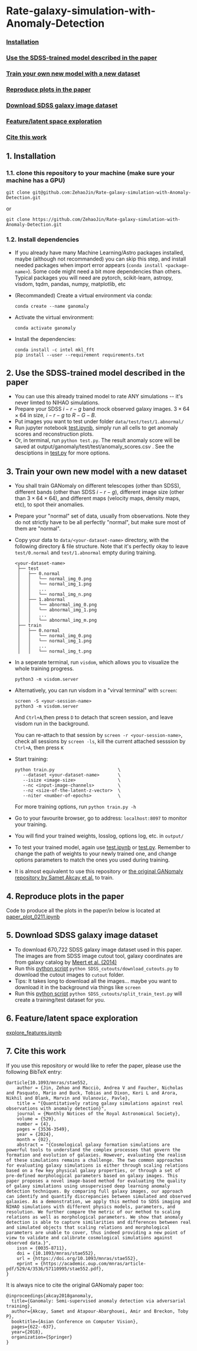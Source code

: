 # Rate-galaxy-simulation-with-Anomaly-Detection

### [Installation](#1-installation)
### [Use the SDSS-trained model described in the paper](#2-use-the-sdss-trained-model-described-in-the-paper)
### [Train your own new model with a new dataset](#3-train-your-own-new-model-with-a-new-dataset)
### [Reproduce plots in the paper](#4-reproduce-plots-in-the-paper)
### [Download SDSS galaxy image dataset](#5-download-sdss-galaxy-image-dataset)
### [Feature/latent space exploration](#6-featurelatent-space-exploration)
### [Cite this work](#7-cite-this-work)


## 1. Installation
### 1.1. clone this repository to your machine (make sure your machine has a GPU)

    git clone git@github.com:ZehaoJin/Rate-galaxy-simulation-with-Anomaly-Detection.git

or

    git clone https://github.com/ZehaoJin/Rate-galaxy-simulation-with-Anomaly-Detection.git

### 1.2. Install dependencies

- If you already have many Machine Learning/Astro packages installed, maybe (although not recommanded) you can skip this step, and install needed packages when import error appears (`conda install <package-name>`). Some code might need a bit more dependencies than others. Typical packages you will need are pytorch, scikit-learn, astropy, visdom, tqdm, pandas, numpy, matplotlib, etc

- (Recommanded) Create a virtual environment via conda:

      conda create --name ganomaly

- Activate the virtual environment:

      conda activate ganomaly

- Install the dependencies:

      conda install -c intel mkl_fft
      pip install --user --requirement requirements.txt


## 2. Use the SDSS-trained model described in the paper

- You can use this already trained model to rate ANY simulations -- it's never limted to NIHAO simulations.
- Prepare your SDSS $i-r-g$ band mock observed galaxy images. $3\times 64\times 64$ in size, $i-r-g$ to $R-G-B$.
- Put images you want to test  under folder `data/test/test/1.abnormal/`
- Run jupyter notebook [test.ipynb](test.ipynb), simply run all cells to get anomaly scores and reconstruction plots.
- Or, in terminal, run `python test.py`. The result anomaly score will be saved at output/ganomaly/test/test/anomaly_scores.csv . See the desciptions in [test.py](test.py) for more options.


## 3. Train your own new model with a new dataset

- You shall train GANomaly on different telescopes (other than SDSS), different bands (other than SDSS $i-r-g$), different image size (other than $3\times 64\times 64$), and different maps (velocity maps, density maps, etc), to spot their anomalies.
- Prepare your "normal" set of data, usually from observations. Note they do not strictly have to be all perfectly "normal", but make sure most of them are "normal".
- Copy your data to  `data/<your-dataset-name>` directory, with the following directory & file structure. Note that it's perfectly okay to leave `test/0.normal` and `test/1.abnormal` empty during training.

      <your-dataset-name>
       ├── test
       │   ├── 0.normal
       │   │   └── normal_img_0.png
       │   │   └── normal_img_1.png
       │   │   ...
       │   │   └── normal_img_n.png
       │   ├── 1.abnormal
       │   │   └── abnormal_img_0.png
       │   │   └── abnormal_img_1.png
       │   │   ...
       │   │   └── abnormal_img_m.png
       ├── train
       │   ├── 0.normal
       │   │   └── normal_img_0.png
       │   │   └── normal_img_1.png
       │   │   ...
       │   │   └── normal_img_t.png

- In a seperate terminal, run `visdom`, which allows you to visualize the whole training progress.

      python3 -m visdom.server

- Alternatively, you can run visdom in a "virval terminal" with `screen`:

      screen -S <your-session-name>
      python3 -m visdom.server

  And `Ctrl+A`,then press `D` to detach that screen session, and leave visdom run in the background.

  You can re-attach to that session by `screen -r <your-session-name>`, check all sessions by `screen -ls`, kill the current attached sesssion by `Ctrl+A`, then press `K`

- Start training:

      python train.py                        \
         --dataset <your-dataset-name>       \
         --isize <image-size>                \
         --nc <input-image-channels>         \
         --nz <size-of-the-latent-z-vector>  \
         --niter <number-of-epochs>          \

  For more training options, run `python train.py -h`

- Go to your favourite browser, go to address: `localhost:8097` to monitor your training.

- You will find your trained weights, losslog, options log, etc. in `output/`

- To test your trained model, again use [test.ipynb](test.ipynb) or [test.py](test.py). Remember to change the path of weights to your newly trained one, and change options parameters to match the ones you used during training.

- It is almost equivalent to use this repository or [the original GANomaly repository by Samet Akcay et al.](https://github.com/samet-akcay/ganomaly) to train.


## 4. Reproduce plots in the paper
Code to produce all the plots in the paper/in below is located at [paper_plot_0211.ipynb](paper_plot_0211.ipynb)


## 5. Download SDSS galaxy image dataset

- To download 670,722 SDSS galaxy image dataset used in this paper. The images are from SDSS image cutout tool, galaxy coordinates are from galaxy catalog by [Meert et al. (2014)](https://academic.oup.com/mnras/article/446/4/3943/2892484)
- Run this [python script](SDSS_cutouts/download_cutouts.py) `python SDSS_cutouts/download_cutouts.py` to download the cutout images to `cutout` folder.
- Tips: It takes long to download all the images... maybe you want to download it in the background via things like `screen`
- Run this [python script](SDSS_cutouts/split_train_test.py) `python SDSS_cutouts/split_train_test.py` will create a training/test dataset for you.


## 6. Feature/latent space exploration

[explore_features.ipynb](explore_features.ipynb)


## 7. Cite this work
If you use this repository or would like to refer the paper, please use the following BibTeX entry:

    @article{10.1093/mnras/stae552,
        author = {Jin, Zehao and Macciò, Andrea V and Faucher, Nicholas and Pasquato, Mario and Buck, Tobias and Dixon, Keri L and Arora, Nikhil and Blank, Marvin and Vulanovic, Pavle},
        title = "{Quantitatively rating galaxy simulations against real observations with anomaly detection}",
        journal = {Monthly Notices of the Royal Astronomical Society},
        volume = {529},
        number = {4},
        pages = {3536-3549},
        year = {2024},
        month = {02},
        abstract = "{Cosmological galaxy formation simulations are powerful tools to understand the complex processes that govern the formation and evolution of galaxies. However, evaluating the realism of these simulations remains a challenge. The two common approaches for evaluating galaxy simulations is either through scaling relations based on a few key physical galaxy properties, or through a set of pre-defined morphological parameters based on galaxy images. This paper proposes a novel image-based method for evaluating the quality of galaxy simulations using unsupervised deep learning anomaly detection techniques. By comparing full galaxy images, our approach can identify and quantify discrepancies between simulated and observed galaxies. As a demonstration, we apply this method to SDSS imaging and NIHAO simulations with different physics models, parameters, and resolution. We further compare the metric of our method to scaling relations as well as morphological parameters. We show that anomaly detection is able to capture similarities and differences between real and simulated objects that scaling relations and morphological parameters are unable to cover, thus indeed providing a new point of view to validate and calibrate cosmological simulations against observed data.}",
        issn = {0035-8711},
        doi = {10.1093/mnras/stae552},
        url = {https://doi.org/10.1093/mnras/stae552},
        eprint = {https://academic.oup.com/mnras/article-pdf/529/4/3536/57110995/stae552.pdf},
    }



It is always nice to cite the original GANomaly paper too:

    @inproceedings{akcay2018ganomaly,
      title={Ganomaly: Semi-supervised anomaly detection via adversarial training},
      author={Akcay, Samet and Atapour-Abarghouei, Amir and Breckon, Toby P},
      booktitle={Asian Conference on Computer Vision},
      pages={622--637},
      year={2018},
      organization={Springer}
    }

